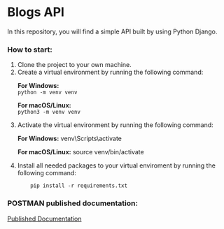 # Blogs API

In this repository, you will find a simple API built by using Python Django.

<h3> How to start:</h3>
<ol>
  <li>Clone the project to your own machine. </li> 
  <li>Create a virtual environment by running the following command: </li> 

  **For Windows:**<br>
          `python -m venv venv`

  **For macOS/Linux:**<br>
          `python3 -m venv venv`


  <li>Activate the virtual environment by running the following command:</li>

   **For Windows:**
           venv\Scripts\activate

   **For macOS/Linux:**
           source venv/bin/activate

  <li>Install all needed packages to your virtual enviroment by running the following command:</li>

        pip install -r requirements.txt 

</ol> 

<h3> POSTMAN published documentation: </h3>

   [Published Documentation](https://documenter.getpostman.com/view/27787866/2s93si2ABz)
